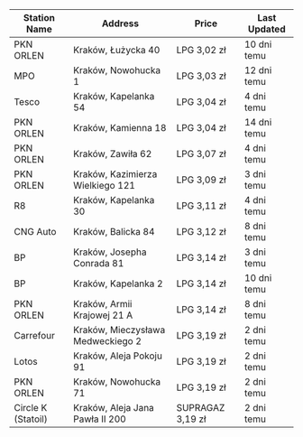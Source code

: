 | Station Name | Address | Price | Last Updated |
| -----------  | ------- | ----- | ------------ |
| PKN ORLEN | Kraków, Łużycka 40 | LPG 3,02 zł | 10 dni temu |
| MPO | Kraków, Nowohucka 1 | LPG 3,03 zł | 12 dni temu |
| Tesco | Kraków, Kapelanka 54 | LPG 3,04 zł | 4 dni temu |
| PKN ORLEN | Kraków, Kamienna 18 | LPG 3,04 zł | 14 dni temu |
| PKN ORLEN | Kraków, Zawiła 62 | LPG 3,07 zł | 4 dni temu |
| PKN ORLEN | Kraków, Kazimierza Wielkiego 121 | LPG 3,09 zł | 3 dni temu |
| R8 | Kraków, Kapelanka 30 | LPG 3,11 zł | 4 dni temu |
| CNG Auto | Kraków, Balicka 84 | LPG 3,12 zł | 8 dni temu |
| BP | Kraków, Josepha Conrada 81 | LPG 3,14 zł | 3 dni temu |
| BP | Kraków, Kapelanka 2 | LPG 3,14 zł | 10 dni temu |
| PKN ORLEN | Kraków, Armii Krajowej 21 A | LPG 3,14 zł | 8 dni temu |
| Carrefour | Kraków, Mieczysława Medweckiego 2 | LPG 3,19 zł | 2 dni temu |
| Lotos | Kraków, Aleja Pokoju 91 | LPG 3,19 zł | 2 dni temu |
| PKN ORLEN | Kraków, Nowohucka 71 | LPG 3,19 zł | 2 dni temu |
| Circle K (Statoil) | Kraków, Aleja Jana Pawła II 200 | SUPRAGAZ 3,19 zł | 2 dni temu |
